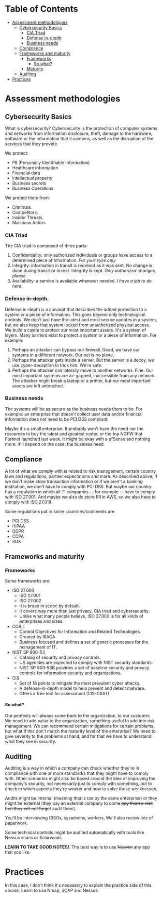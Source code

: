 # Table of Contents

- [Assessment methodologies](#1)
  - [Cybersecurity Basics](#1.1)
    - [CIA Triad](#1.1.1)
    - [Defense in-depth](#1.1.2)
    - [Business needs](#1.1.3)
  - [Compliance](#1.2)
  - [Frameworks and maturity](#1.3)
    - [Frameworks](#1.3.1)
      - [So what?](#1.3.1.1)
    - [Maturity](#1.3.2)
  - [Auditing](#1.4)
- [Practices](#2)

<a id=1></a>
# Assessment methodologies

<a id=1.1></a>
## Cybersecurity Basics

What is cybersecurity? Cybersecurity is the protection of computer systems and networks from information disclosure, theft,
damage to the hardware, software or the information that it contains, as well as the disruption of the services that they
provide.

We protect:

- PII (Personally Identifiable Information)
- Healthcare information
- Financial data
- Intellectual property
- Business secrets
- Business Operations

We protect them from:

- Criminals.
- Competitors.
- Insider Threats.
- Malicious Actors.

<a id=1.1.1></a>
### CIA Triad

The CIA triad is composed of three parts:

1. Confidentiality: only authorized individuals or groups have access to a determined piece of information. *For your eyes only.*
2. Integrity: information in transit is received as it was sent. No change is done during transit or in rest. Integrity is kept. *Only authorized changes, please.*
3. Availability: a service is available whenever needed. *I have a job to do here.*

<a id=1.1.2></a>
### Defense in-depth.

Defense in-depth is a concept that describes the added protection to a system or a piece of information. This goes beyond only technological controls.
We don't just have the latest and most secure updates in a system, but we also keep that system locked from unauthorized physical access. We build a castle
to protect our most important assets. It's a system of layers. Many barriers exist to protect a system or a piece of information. For example:

1. Perhaps an attacker can bypass our firewall. Good, we have our systems in a different network. Our net is no plane.
2. Perhaps the attacker gets inside a server. But the server is a decoy, we use cyber-deception to trick him. We're safe.
3. Perhaps the attacker can laterally move to another networks. Fine. Our most important systems are air-gapped, inaccessible from
any network. The attacker might break a laptop or a printer, but our most important assets are left untouched.

<a id=1.1.3></a>
### Business needs

The systems will be as secure as the business needs them to be. For example: an enterprise that doesn't collect user data and/or financial information
does not need to be PCI DSS compliant. 

Maybe it's a small enterprise. It probably won't have the need nor the resources to buy the latest and greatest router, or the top NGFW that Fortinet
launched last week. It might be okay with a pfSense and nothing more. It'll depend on the case, the business need.

<a id=1.2></a>
## Compliance

A lot of what we comply with is related to risk management, certain country laws and regulations, partner expectations and more. As described above,
if we don't make store transaction information or if we aren't a banking institution, we don't have to comply with PCI DSS. But maybe our country 
has a regulation in which all IT companies -- for example -- have to comply with ISO 27.001. And maybe we also do store PII in AWS, so we also have to comply
with ISO 27.018.

Some regulations put in some countries/continents are:

- PCI DSS
- HIPAA
- GDPR
- CCPA
- SOX

<a id=1.3></a>
## Frameworks and maturity

<a id=1.3.1></a>
### Frameworks 

Some frameworks are: 

- ISO 27.000
    - ISO 27.001
    - ISO 27.002
  - It is broad in scope by default.
  - It covers way more than just privacy, CIA triad and cybersecurity.
  - Unlike what many people believe, ISO 27.000 is for all kinds of enterprises and sizes.
- COBIT
    - Control Objectives for Information and Related Technologies.  
  - Created by ISACA
  - Business focused and defines a set of generic processes for the management of IT.
- NIST SP 800-53
  - Catalog of security and privacy controls.
  - US agencies are expected to comply with NIST security standards.
  - NIST SP 800-53B provides a set of baseline security and privacy controls for information
  security and organizations.
- CIS
  - Set of 18 points to mitigate the most prevalent cyber attacks.
  - A defense-in-depth model to help prevent and detect malware.
  - Offers a free tool for assessment (CIS-CSAT)

<a id=1.3.1.1></a>
#### So what?

Our pentests will always come back to the organization, to our customer. We need to add value to 
the organization, something useful to add into risk management. We can recommend certain mitigations
for certain problems, but what if this don't match the maturity level of the enterprise? We need to 
give severity to the problems at hand, and for that we have to understand what they see in security.

<a id=1.4></a>
## Auditing

Auditing is a way in which a company can check whether they're in compliance with one or more standard/s that
they might have to comply with. Other scenarios might also be based around the idea of improving the company's 
security, not necessarily just to comply with something, but to check in which aspects they're weaker and how 
to solve those weaknesses.

Audits might be internal (meaning that is ran by the same enterprise) or they might be external (they pay an 
external company to come ~~pay them a visit that they will not forget~~ audit them). 

You'll be interviewing CISOs, sysadmins, workers, We'll also review lots of paperwork. 

Some technical controls might be audited automatically with tools like Nessus scans or Solarwinds.

**LEARN TO TAKE GOOD NOTES!**. The best way is to use ~~Neovim~~ any app that you like.

<a id=2></a>
# Practices

In this case, I don't think it's necessary to explain the practice side of this course.
Learn to use Nmap, SCAP and Nessus.

